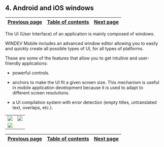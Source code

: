 
## 4. Android and iOS windows
			

| [Previous page](../Concepts_WM/1410086891.md) | [Table of contents](../Concepts_WM/1410086964.md) | [Next page](../Concepts_WM/1410086893.md) |
| --- | --- | --- |



<a name="NOTE1"></a>
<a name="NOTE1_1"></a>
The UI (User Interface) of an application is mainly composed of windows.

WINDEV Mobile includes an advanced window editor allowing you to easily and quickly create all possible types of UI, for all types of platforms. 

These are some of the features that allow you to get intuitive and user-friendly applications:

- powerful controls.

- anchors to make the UI fit a given screen size. This mechanism is useful in mobile application development because it is used to adapt to different screen resolutions.

- a UI compilation system with error detection (empty titles, untranslated text, overlaps, etc.).







|   |   |
| --- | --- |
| ![](https://doc.pcsoft.fr/en-US/images/image.awp?langid=3&name=WM-Images%20Rondes.gif)<br> | ![](https://doc.pcsoft.fr/en-US/images/image.awp?langid=3&name=WM%20Sport%20Assistant.gif)<br> |
| ![](https://doc.pcsoft.fr/en-US/images/image.awp?langid=3&name=WM-Gabarit-MaterialDesign-Vert.gif)<br> |



| [Previous page](../Concepts_WM/1410086891.md) | [Table of contents](../Concepts_WM/1410086964.md) | [Next page](../Concepts_WM/1410086893.md) |
| --- | --- | --- |





